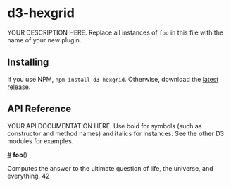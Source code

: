# d3-hexgrid

YOUR DESCRIPTION HERE. Replace all instances of `foo` in this file with the name of your new plugin.

## Installing

If you use NPM, `npm install d3-hexgrid`. Otherwise, download the [latest release](https://github.com/d3/d3-hexgrid/releases/latest).

## API Reference

YOUR API DOCUMENTATION HERE. Use bold for symbols (such as constructor and method names) and italics for instances. See the other D3 modules for examples.

<a href="#foo" name="foo">#</a> <b>foo</b>()

Computes the answer to the ultimate question of life, the universe, and everything. 42
